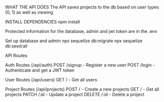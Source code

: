 WHAT THE API DOES
The API saves projects to the db based on user types (0, 1) as well as viewing


INSTALL DEPENDENCIES
npm install

Protected information for the database, admin and jwt token are in the .env

Set up database and admin
npx sequelize db:migrate
npx sequelize db:seed:all

API Routes

Auth Routes (/api/auth)
POST /signup - Register a new user
POST /login - Authenticate and get a JWT token

User Routes (/api/users)
GET / - Get all users


Project Routes (/api/projects)
POST / - Create a new projects
GET / - Get all projects
PATCH /:id - Update a project
DELETE /:id - Delete a project